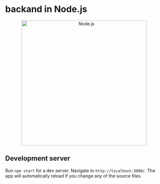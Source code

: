 # backand in Node.js
<p align="center">
  <a href="https://nodejs.org/">
    <img
      alt="Node.js"
      src="https://nodejs.org/static/images/logo-light.svg"
      width="400"
    />
  </a>
</p>

## Development server

Run `npm start` for a dev server. Navigate to `http://localhost:3000/`. The app will automatically reload if you change any of the source files.
